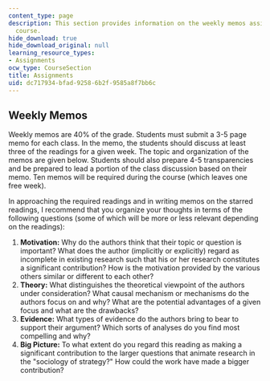 ```yaml
---
content_type: page
description: This section provides information on the weekly memos assigned for the
  course.
hide_download: true
hide_download_original: null
learning_resource_types:
- Assignments
ocw_type: CourseSection
title: Assignments
uid: dc717934-bfad-9258-6b2f-9585a8f7bb6c
---
```


Weekly Memos
------------

Weekly memos are 40% of the grade. Students must submit a 3-5 page memo for each class. In the memo, the students should discuss at least three of the readings for a given week. The topic and organization of the memos are given below. Students should also prepare 4-5 transparencies and be prepared to lead a portion of the class discussion based on their memo. Ten memos will be required during the course (which leaves one free week).

In approaching the required readings and in writing memos on the starred readings, I recommend that you organize your thoughts in terms of the following questions (some of which will be more or less relevant depending on the readings):

1.  **Motivation:** Why do the authors think that their topic or question is important? What does the author (implicitly or explicitly) regard as incomplete in existing research such that his or her research constitutes a significant contribution? How is the motivation provided by the various others similar or different to each other?
2.  **Theory:** What distinguishes the theoretical viewpoint of the authors under consideration? What causal mechanism or mechanisms do the authors focus on and why? What are the potential advantages of a given focus and what are the drawbacks?
3.  **Evidence:** What types of evidence do the authors bring to bear to support their argument? Which sorts of analyses do you find most compelling and why?
4.  **Big Picture:** To what extent do you regard this reading as making a significant contribution to the larger questions that animate research in the "sociology of strategy?" How could the work have made a bigger contribution?